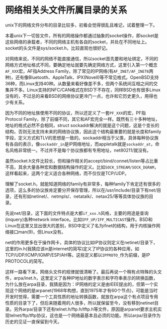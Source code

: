网络相关头文件所属目录的关系
====
unix下的网络文件分布的目录比较多，初看会觉得很乱且难记，试着整理一下。

本着unix下一切皆文件，所有的网络操作都通过抽象的socket操作，即socket是这些网络的承载者，不同的网络主机有各自的socket，并处在不同地址上。socket的头文件是sys/socket.h，比较直观也很好记。

对网络来说，不同的网络不能直接通信，所以socket首先要和地址绑定，不同的网络方式地址格式不同，要确定地址就要先确定网络方式，这里引入第一个概念`AF_XXX`宏，AF指Address Family，除了常见的IP网络(有`AF_INET/AF_INET6`两种)，还有像Bluetooth、AppleTalk、IPX(Novell)等不常见格式。OpenBSD支持36种，而Linux支持40种。从数量来看好像差不多，但两个系统间互相之间的交集并不多。Linux支持的NFC/CAN格式在BSD下不存在，同样BSD也有很多Linux没有的，不过总的来看BSD的网络协议更冷门一点，也许和它历史更久，用得也少有关系。

因为不同的地址族使用不同的协议，所以还定义了一套`PF_XXX`的宏，PF指Protocol Family，除了前缀不同，其它和AF宏完全一样。既然有三十多种地址，地址的格式必然不会相同，struct sockaddr解决的就是这个问题，这是个变长的结构，否则无法支持未来的网络协议族，因此这个结构最重要的就是长度和family字段，定义方式和TLV的思想是一致的。sockaddr相当于父类，具体每种协议族有各自的表示，像`sockaddr_in`是IP网络地址，而appletalk就是`sockaddr_at`，命名风格非常统一。不过并不是每个协议族都有专用地址，net80211/就没有。

虽然socket.h文件比较长，但和操作相关的accept/bind/connet/listen等占比重不高，其余大量各种宏和数据结构操作的定义。比如`SOCK_STREAM/SOCK_DGRAM`，这样看起来，这两个定义适合各种网络，而不仅仅是TCP/UDP。

理解了socket.h，就能知道网络的family有非常多，每种family下肯定还有很多的选项，这么多的协议族肯定要分开保存管理，所以在/usr/include/目录下有net/目录，还有形如netinet/、netmpls/、netatalk/、netax25/等等具体协议族的目录。

先说net/目录，这下面的文件特点是大都`if_xxx.h`风格，主要的用途是查询(inquery)各种network interface。比如`IFF_UP/IFF_MULTICAST`操作。BSD和Linux在这里又显出很大的差别，BSD中定义了名为ifnet的结构，用于内核操作网络接口man(9)，但Linux没有。

net的作用更多在于操作网卡，具体的协议比如IP协议则定义在netinet/目录下，这里的in.h(我猜应该in是internet的简写)定义了IP协议的各种应用，如TCP/UDP/ICMP/IGMP/ESP/AH等。这些定义都以`IPPROTO_`作为前缀，是IP PROTOCOL的简写。

这样一路看下来，网络头文件的规律就很清晰了。最后再说一个稍有点特殊的头文件，arpa/inet.h，这里定义了各种IP地址的数字表示和字符串表示的转换函数，为什么放在arpa目录，我猜是因为：IP网络的定义是由IEEE提出的，但第一个实现这个网络的是arpanet(1968年构想，直到1975年才有60个节点)，可能是当时开发时觉得，需要一个工具性质的地址转换函数，就放在arpa这个有点项目专用性质的目录下了，但后来随着用的人很多，所以就保留至今，没有移到netinet目录。另外arpa/目录下还有telnet.h/ftp.h/tftp.h等文件，原因是arpanet要求主机实现telnet/ftp/tftp协议，这也是一个网络最基本且必须的功能。所以arpa/目录作为历史的见证一直保留到今天。